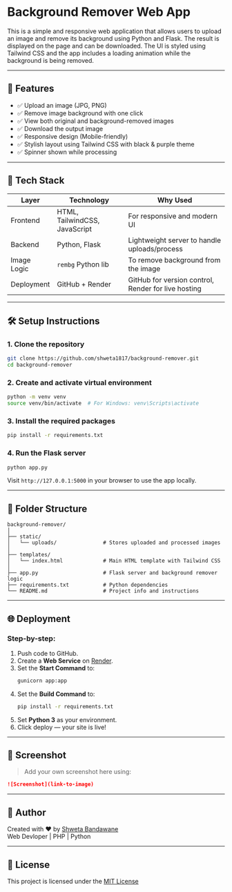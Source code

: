 
# Background Remover Web App

This is a simple and responsive web application that allows users to upload an image and remove its background using Python and Flask. The result is displayed on the page and can be downloaded. The UI is styled using Tailwind CSS and the app includes a loading animation while the background is being removed.

---

## 🚀 Features

- ✅ Upload an image (JPG, PNG)
- ✅ Remove image background with one click
- ✅ View both original and background-removed images
- ✅ Download the output image
- ✅ Responsive design (Mobile-friendly)
- ✅ Stylish layout using Tailwind CSS with black & purple theme
- ✅ Spinner shown while processing

---

## 🧰 Tech Stack

| Layer       | Technology       | Why Used                                   |
|-------------|------------------|---------------------------------------------|
| Frontend    | HTML, TailwindCSS, JavaScript | For responsive and modern UI                |
| Backend     | Python, Flask     | Lightweight server to handle uploads/process |
| Image Logic| `rembg` Python lib | To remove background from the image          |
| Deployment  | GitHub + Render   | GitHub for version control, Render for live hosting |

---

## 🛠️ Setup Instructions

### 1. Clone the repository

```bash
git clone https://github.com/shweta1817/background-remover.git
cd background-remover
```

### 2. Create and activate virtual environment

```bash
python -m venv venv
source venv/bin/activate  # For Windows: venv\Scripts\activate
```

### 3. Install the required packages

```bash
pip install -r requirements.txt
```

### 4. Run the Flask server

```bash
python app.py
```

Visit `http://127.0.0.1:5000` in your browser to use the app locally.

---

## 📂 Folder Structure

```
background-remover/
│
├── static/
│   └── uploads/               # Stores uploaded and processed images
│
├── templates/
│   └── index.html             # Main HTML template with Tailwind CSS
│
├── app.py                     # Flask server and background remover logic
├── requirements.txt           # Python dependencies
└── README.md                  # Project info and instructions
```

---

## 🌐 Deployment

### Step-by-step:

1. Push code to GitHub.
2. Create a **Web Service** on [Render](https://render.com/).
3. Set the **Start Command** to:
   ```bash
   gunicorn app:app
   ```
4. Set the **Build Command** to:
   ```bash
   pip install -r requirements.txt
   ```
5. Set **Python 3** as your environment.
6. Click deploy — your site is live!

---

## 📸 Screenshot

> Add your own screenshot here using:

```markdown
![Screenshot](link-to-image)
```

---

## 🙌 Author

Created with ❤️ by [Shweta Bandawane](https://github.com/shweta1817)  
Web Devloper | PHP | Python

---

## 📃 License

This project is licensed under the [MIT License](LICENSE)
